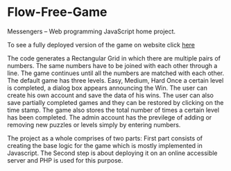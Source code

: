 # Flow-Free-Game
Messengers – Web programming JavaScript home project.

To see a fully deployed version of the game on website click [here](http://webprogramozas.inf.elte.hu/students/w3rqnk/my_project/)

The code generates a Rectangular Grid in which there are multiple pairs of numbers. The same numbers have to be joined with each other through a line. The game continues until all the numbers are matched with each other.
The default game has three levels.
Easy, Medium, Hard
Once a certain level is completed, a dialog box appears announcing the Win.
The user can create his own account and save the data of his wins. The user can also save partially completed games and they can be restored by clicking on the time stamp.
The game also stores the total number of times a certain level has been completed.
The admin account has the previlege of adding or removing new puzzles or levels simply by entering numbers.

The project as a whole comprises of two parts:
First part consists of creating the base logic for the game which is mostly implemented in Javascript.
The Second step is about deploying it on an online accessible server and PHP is used for this purpose.
